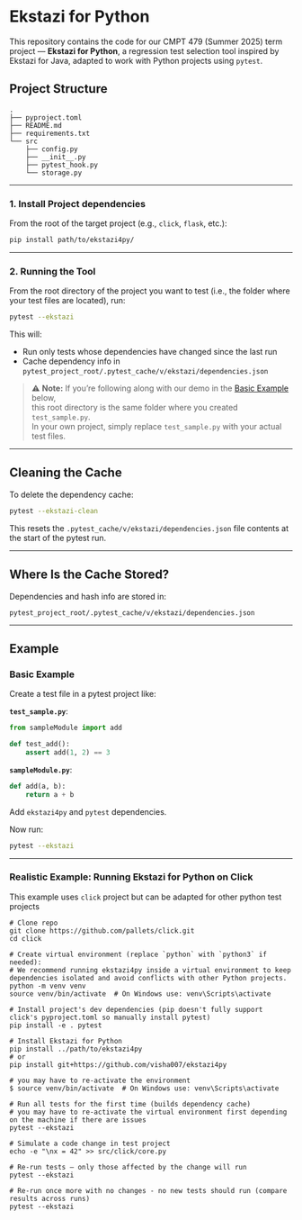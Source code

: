 # Ekstazi for Python
This repository contains the code for our CMPT 479 (Summer 2025) term project — **Ekstazi for Python**, a regression test selection tool inspired by Ekstazi for Java, adapted to work with Python projects using `pytest`.

## Project Structure

```
.
├── pyproject.toml
├── README.md
├── requirements.txt
└── src
    ├── config.py
    ├── __init__.py
    ├── pytest_hook.py
    └── storage.py
```

---

### 1. Install Project dependencies

From the root of the target project (e.g., `click`, `flask`, etc.):

```bash
pip install path/to/ekstazi4py/
```

---

### 2. Running the Tool

From the root directory of the project you want to test (i.e., the folder where your test files are located), run:

```bash
pytest --ekstazi
```

This will:
- Run only tests whose dependencies have changed since the last run
- Cache dependency info in `pytest_project_root/.pytest_cache/v/ekstazi/dependencies.json`


> ⚠️ **Note:** If you’re following along with our demo in the [Basic Example](#basic-example) below,  
> this root directory is the same folder where you created `test_sample.py`.  
> In your own project, simply replace `test_sample.py` with your actual test files.

---

## Cleaning the Cache

To delete the dependency cache:

```bash
pytest --ekstazi-clean
```

This resets the `.pytest_cache/v/ekstazi/dependencies.json` file contents at the start of the pytest run.

---

## Where Is the Cache Stored?

Dependencies and hash info are stored in:

```
pytest_project_root/.pytest_cache/v/ekstazi/dependencies.json
```

---

## Example
### Basic Example
Create a test file in a pytest project like:

**`test_sample.py`**:
```python
from sampleModule import add

def test_add():
    assert add(1, 2) == 3
```

**`sampleModule.py`**:
```python
def add(a, b):
    return a + b
```

Add `ekstazi4py` and `pytest` dependencies.

Now run:

```bash
pytest --ekstazi
```

---

### Realistic Example: Running Ekstazi for Python on Click
This example uses `click` project but can be adapted for other python test projects
```
# Clone repo
git clone https://github.com/pallets/click.git
cd click

# Create virtual environment (replace `python` with `python3` if needed):
# We recommend running ekstazi4py inside a virtual environment to keep dependencies isolated and avoid conflicts with other Python projects.
python -m venv venv
source venv/bin/activate  # On Windows use: venv\Scripts\activate

# Install project's dev dependencies (pip doesn't fully support click's pyproject.toml so manually install pytest)
pip install -e . pytest

# Install Ekstazi for Python
pip install ../path/to/ekstazi4py
# or
pip install git+https://github.com/visha007/ekstazi4py 

# you may have to re-activate the environment 
$ source venv/bin/activate  # On Windows use: venv\Scripts\activate

# Run all tests for the first time (builds dependency cache)
# you may have to re-activate the virtual environment first depending on the machine if there are issues
pytest --ekstazi

# Simulate a code change in test project
echo -e "\nx = 42" >> src/click/core.py

# Re-run tests — only those affected by the change will run
pytest --ekstazi

# Re-run once more with no changes - no new tests should run (compare results across runs)
pytest --ekstazi
```

